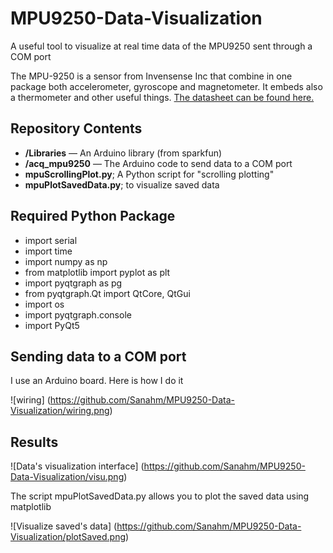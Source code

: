 # MPU9250-Data-Visualization
A useful tool to visualize at real time data of the MPU9250 sent through a COM port

The MPU-9250 is a sensor from Invensense Inc that combine in one package both accelerometer, gyroscope and magnetometer. It embeds also a thermometer and other useful things. [The datasheet can be found here.](https://store.invensense.com/ProductDetail/MPU-9250-InvenSense-Inc/487537/pid=1135)

Repository Contents
-------------------

* **/Libraries** &mdash; An Arduino library (from sparkfun)
* **/acq_mpu9250** &mdash; The Arduino code to send data to a COM port
* **mpuScrollingPlot.py**; A Python script for "scrolling plotting"
* **mpuPlotSavedData.py**; to visualize saved data

Required Python Package
-----------------------

- import serial
- import time
- import numpy as np
- from matplotlib import pyplot as plt
- import pyqtgraph as pg
- from pyqtgraph.Qt import QtCore, QtGui
- import os
- import pyqtgraph.console
- import PyQt5

Sending data to a COM port
--------------------------

I use an Arduino board. Here is how I do it

![wiring] (https://github.com/Sanahm/MPU9250-Data-Visualization/wiring.png)

Results
-------

![Data's visualization interface] (https://github.com/Sanahm/MPU9250-Data-Visualization/visu.png)

The script mpuPlotSavedData.py allows you to plot the saved data using matplotlib

![Visualize saved's data] (https://github.com/Sanahm/MPU9250-Data-Visualization/plotSaved.png)
